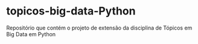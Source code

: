 # topicos-big-data-Python
Repositório que contém o projeto de extensão da disciplina de Tópicos em Big Data em Python
